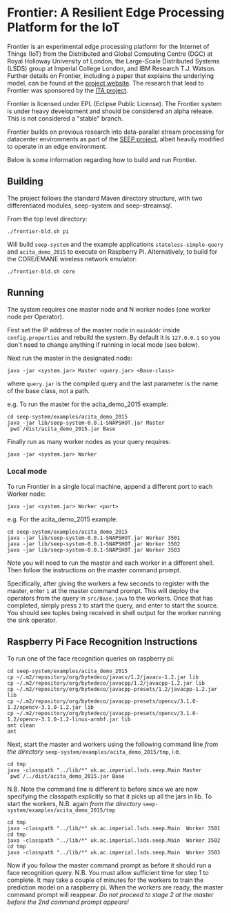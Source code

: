 # Frontier: A Resilient Edge Processing Platform for the IoT
Frontier is an experimental edge processing platform for the Internet of Things
(IoT) from the Distributed and Global Computing Centre
(DGC) at Royal Holloway University of London, the Large-Scale Distributed
Systems (LSDS) group at Imperial College London, and IBM Research T.J. Watson. Further details on Frontier,
including a paper that explains the underlying model, can be found at the
[project website](http://lsds.doc.ic.ac.uk/projects/ita-dsm). The research that
lead to Frontier was sponsored by the [ITA project](http://nis-ita.org).

Frontier is licensed under EPL (Eclipse Public License). The Frontier system is
under heavy development and should be considered an alpha release. This is not
considered a "stable" branch.

Frontier builds on previous research into data-parallel stream processing for 
datacenter environments as part of the [SEEP project](http://lsds.doc.ic.ac.uk/projects/seep),
albeit heavily modified to operate in an edge environment. 

Below is some information regarding how to build and run Frontier.

## Building 
The project follows the standard Maven directory structure, with two
differentiated modules, seep-system and seep-streamsql.

From the top level directory:

```./frontier-bld.sh pi```

Will build `seep-system` and the example applications `stateless-simple-query` and
`acita_demo_2015` to execute on Raspberry Pi. Alternatively, to build for the
CORE/EMANE wireless network emulator:

```./frontier-bld.sh core```

## Running
The system requires one master node and N worker nodes (one worker node per
Operator).

First set the IP address of the master node in `mainAddr` inside
`config.properties` and rebuild the system. By default it is `127.0.0.1`
so you don't need to change anything if running in local mode (see below).

Next run the master in the designated node:

```java -jar <system.jar> Master <query.jar> <Base-class>```

where `query.jar` is the compiled query and the last parameter is the name of 
the base class, not a path.

e.g. To run the master for the acita_demo_2015 example:
```
cd seep-system/examples/acita_demo_2015
java -jar lib/seep-system-0.0.1-SNAPSHOT.jar Master `pwd`/dist/acita_demo_2015.jar Base
```

Finally run as many worker nodes as your query requires:

```java -jar <system.jar> Worker```

### Local mode

To run Frontier in a single local machine, append a different port to
each Worker node:

```java -jar <system.jar> Worker <port>```

e.g. For the acita_demo_2015 example:
```
cd seep-system/examples/acita_demo_2015
java -jar lib/seep-system-0.0.1-SNAPSHOT.jar Worker 3501 
java -jar lib/seep-system-0.0.1-SNAPSHOT.jar Worker 3502 
java -jar lib/seep-system-0.0.1-SNAPSHOT.jar Worker 3503 
```

Note you will need to run the master and each worker in a different shell. Then follow
the instructions on the master command prompt. 

Specifically, after giving the workers a few seconds to register with the master, enter `1` at the master command prompt.
This will deploy the operators from the query in `src/Base.java` to the workers.
Once that has completed, simply press `2` to start the query, and enter to start the source.
You should see tuples being received in shell output for the worker running the sink operator. 


## Raspberry Pi Face Recognition Instructions
To run one of the face recognition queries on raspberry pi:
```
cd seep-system/examples/acita_demo_2015
cp ~/.m2/repository/org/bytedeco/javacv/1.2/javacv-1.2.jar lib
cp ~/.m2/repository/org/bytedeco/javacpp/1.2/javacpp-1.2.jar lib
cp ~/.m2/repository/org/bytedeco/javacpp-presets/1.2/javacpp-1.2.jar lib
cp ~/.m2/repository/org/bytedeco/javacpp-presets/opencv/3.1.0-1.2/opencv-3.1.0-1.2.jar lib
cp ~/.m2/repository/org/bytedeco/javacpp-presets/opencv/3.1.0-1.2/opencv-3.1.0-1.2-linux-armhf.jar lib
ant clean
ant
```

Next, start the master and workers using the following command line *from the directory* `seep-system/examples/acita_demo_2015/tmp`, i.e.
```
cd tmp
java -classpath "../lib/*" uk.ac.imperial.lsds.seep.Main Master `pwd`/../dist/acita_demo_2015.jar Base
```

N.B. Note the command line is different to before since we are now specifying the classpath explicitly so that it picks up all the jars in lib.
To start the workers, N.B. again *from the directory* `seep-system/examples/acita_demo_2015/tmp`

```
cd tmp
java -classpath "../lib/*" uk.ac.imperial.lsds.seep.Main  Worker 3501
cd tmp
java -classpath "../lib/*" uk.ac.imperial.lsds.seep.Main  Worker 3502
cd tmp
java -classpath "../lib/*" uk.ac.imperial.lsds.seep.Main  Worker 3503
```

Now if you follow the master command prompt as before it should run a face recognition query.
N.B. You must allow sufficient time for step 1 to complete. It may take a couple of minutes for the workers to
train the prediction model on a raspberry pi. When the workers are ready, the master command prompt will reappear.
*Do not proceed to stage 2 at the master before the 2nd command prompt appears!*
